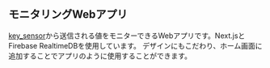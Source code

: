 ## モニタリングWebアプリ

[key_sensor](https://github.com/myml12/key_sensor)から送信される値をモニターできるWebアプリです。Next.jsとFirebase RealtimeDBを使用しています。
デザインにもこだわり、ホーム画面に追加することでアプリのように使用することができます。
